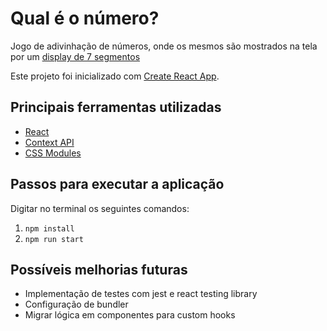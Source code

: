 # Qual é o número?

Jogo de adivinhação de números, onde os mesmos são mostrados na tela por um [display de 7 segmentos](https://pt.wikipedia.org/wiki/Display_de_sete_segmentos)

Este projeto foi inicializado com [Create React App](https://github.com/facebook/create-react-app).

## Principais ferramentas utilizadas

- [React](https://pt-br.reactjs.org/)
- [Context API](https://pt-br.reactjs.org/docs/context.html)
- [CSS Modules](https://github.com/css-modules/css-modules)

## Passos para executar a aplicação

Digitar no terminal os seguintes comandos:

1. `npm install`
2. `npm run start`

## Possíveis melhorias futuras

- Implementação de testes com jest e react testing library
- Configuração de bundler
- Migrar lógica em componentes para custom hooks
